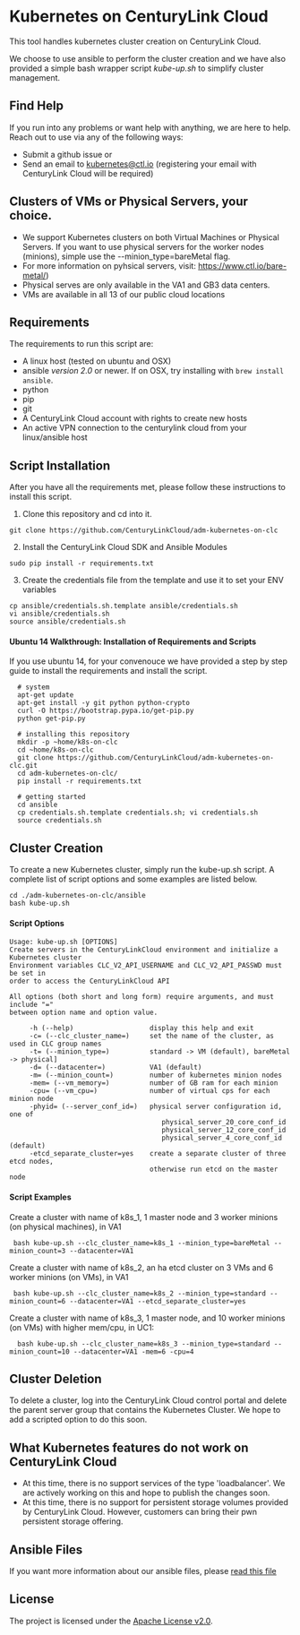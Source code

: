 # Kubernetes on CenturyLink Cloud

This tool handles kubernetes cluster creation on CenturyLink Cloud.  

We choose to use ansible to perform the cluster creation and we have also provided a simple bash wrapper script _kube-up.sh_ to simplify cluster management. 

## Find Help

If you run into any problems or want help with anything, we are here to help. Reach out to use via any of the following ways:

- Submit a github issue
or
- Send an email to kubernetes@ctl.io (registering your email with CenturyLink Cloud will be required)


## Clusters of VMs or Physical Servers, your choice. 

- We support Kubernetes clusters on both Virtual Machines or Physical Servers. If you want to use physical servers for the worker nodes (minions), simple use the --minion_type=bareMetal flag. 
- For more information on pyhsical servers, visit: https://www.ctl.io/bare-metal/)
- Physical serves are only available in the VA1 and GB3 data centers. 
- VMs are available in all 13 of our public cloud locations

## Requirements

The requirements to run this script are:

- A linux host (tested on ubuntu and OSX)
- ansible _version 2.0_ or newer.  If on OSX, try installing with `brew install ansible`. 
- python 
- pip
- git
- A CenturyLink Cloud account with rights to create new hosts
- An active VPN connection to the centurylink cloud from your linux/ansible host

## Script Installation

After you have all the requirements met, please follow these instructions to install this script. 

1) Clone this repository and cd into it.
``` 
git clone https://github.com/CenturyLinkCloud/adm-kubernetes-on-clc 
```

2) Install the CenturyLink Cloud SDK and Ansible Modules
```
sudo pip install -r requirements.txt
```

3) Create the credentials file from the template and use it to set your ENV variables

``` 
cp ansible/credentials.sh.template ansible/credentials.sh
vi ansible/credentials.sh
source ansible/credentials.sh
```

#### Ubuntu 14  Walkthrough: Installation of Requirements and Scripts

If you use ubuntu 14, for your convenouce we have provided a step by step guide to install the requirements and install the script.

```
  # system
  apt-get update
  apt-get install -y git python python-crypto
  curl -O https://bootstrap.pypa.io/get-pip.py
  python get-pip.py

  # installing this repository
  mkdir -p ~home/k8s-on-clc
  cd ~home/k8s-on-clc
  git clone https://github.com/CenturyLinkCloud/adm-kubernetes-on-clc.git
  cd adm-kubernetes-on-clc/
  pip install -r requirements.txt

  # getting started
  cd ansible
  cp credentials.sh.template credentials.sh; vi credentials.sh
  source credentials.sh
```

## Cluster Creation 

To create a new Kubernetes cluster, simply run the kube-up.sh script. A complete list of script options and some examples are listed below.

``` 
cd ./adm-kubernetes-on-clc/ansible
bash kube-up.sh
```

#### Script Options
```
Usage: kube-up.sh [OPTIONS]
Create servers in the CenturyLinkCloud environment and initialize a Kubernetes cluster
Environment variables CLC_V2_API_USERNAME and CLC_V2_API_PASSWD must be set in
order to access the CenturyLinkCloud API

All options (both short and long form) require arguments, and must include "="
between option name and option value.

     -h (--help)                   display this help and exit
     -c= (--clc_cluster_name=)     set the name of the cluster, as used in CLC group names
     -t= (--minion_type=)          standard -> VM (default), bareMetal -> physical]
     -d= (--datacenter=)           VA1 (default)
     -m= (--minion_count=)         number of kubernetes minion nodes
     -mem= (--vm_memory=)          number of GB ram for each minion
     -cpu= (--vm_cpu=)             number of virtual cps for each minion node
     -phyid= (--server_conf_id=)   physical server configuration id, one of
                                      physical_server_20_core_conf_id
                                      physical_server_12_core_conf_id
                                      physical_server_4_core_conf_id (default)
     -etcd_separate_cluster=yes    create a separate cluster of three etcd nodes,
                                   otherwise run etcd on the master node
```
#### Script Examples

Create a cluster with name of k8s_1, 1 master node and 3 worker minions (on physical machines), in VA1

```
 bash kube-up.sh --clc_cluster_name=k8s_1 --minion_type=bareMetal --minion_count=3 --datacenter=VA1
```
Create a cluster with name of k8s_2, an ha etcd cluster on 3 VMs and 6 worker minions (on VMs), in VA1

```
 bash kube-up.sh --clc_cluster_name=k8s_2 --minion_type=standard --minion_count=6 --datacenter=VA1 --etcd_separate_cluster=yes
```
Create a cluster with name of k8s_3, 1 master node, and 10 worker minions (on VMs) with higher mem/cpu, in UC1:


```
  bash kube-up.sh --clc_cluster_name=k8s_3 --minion_type=standard --minion_count=10 --datacenter=VA1 -mem=6 -cpu=4
```

## Cluster Deletion

To delete a cluster, log into the CenturyLink Cloud control portal and delete the parent server group that contains the Kubernetes Cluster. We hope to add a scripted option to do this soon. 


## What Kubernetes features do not work on CenturyLink Cloud

- At this time, there is no support services of the type 'loadbalancer'. We are actively working on this and hope to publish the changes soon. 
- At this time, there is no support for persistent storage volumes provided by CenturyLink Cloud. However, customers can bring their pwn persistent storage offering.

## Ansible Files

If you want more information about our ansible files, please [read this file](ansible/README.md)


## License

The project is licensed under the [Apache License v2.0](http://www.apache.org/licenses/LICENSE-2.0.html).
